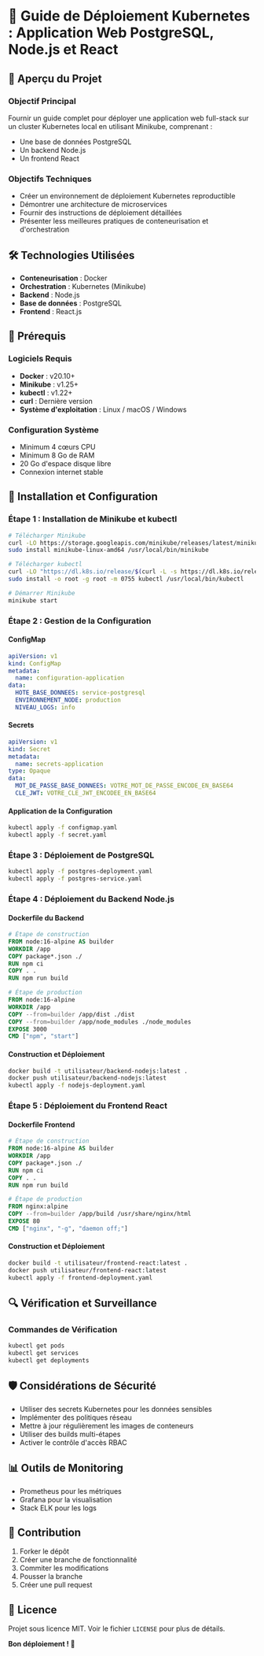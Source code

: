 # 🚢 Guide de Déploiement Kubernetes : Application Web PostgreSQL, Node.js et React

## 📘 Aperçu du Projet

### Objectif Principal

Fournir un guide complet pour déployer une application web full-stack sur un cluster Kubernetes local en utilisant Minikube, comprenant :

- Une base de données PostgreSQL
- Un backend Node.js
- Un frontend React

### Objectifs Techniques

- Créer un environnement de déploiement Kubernetes reproductible
- Démontrer une architecture de microservices
- Fournir des instructions de déploiement détaillées
- Présenter less meilleures pratiques de conteneurisation et d'orchestration

## 🛠 Technologies Utilisées

- **Conteneurisation** : Docker
- **Orchestration** : Kubernetes (Minikube)
- **Backend** : Node.js
- **Base de données** : PostgreSQL
- **Frontend** : React.js

## 🔧 Prérequis

### Logiciels Requis

- **Docker** : v20.10+
- **Minikube** : v1.25+
- **kubectl** : v1.22+
- **curl** : Dernière version
- **Système d'exploitation** : Linux / macOS / Windows

### Configuration Système

- Minimum 4 cœurs CPU
- Minimum 8 Go de RAM
- 20 Go d'espace disque libre
- Connexion internet stable

## 🚀 Installation et Configuration

### Étape 1 : Installation de Minikube et kubectl

```bash
# Télécharger Minikube
curl -LO https://storage.googleapis.com/minikube/releases/latest/minikube-linux-amd64
sudo install minikube-linux-amd64 /usr/local/bin/minikube

# Télécharger kubectl
curl -LO "https://dl.k8s.io/release/$(curl -L -s https://dl.k8s.io/release/stable.txt)/bin/linux/amd64/kubectl"
sudo install -o root -g root -m 0755 kubectl /usr/local/bin/kubectl

# Démarrer Minikube
minikube start
```

### Étape 2 : Gestion de la Configuration

#### ConfigMap

```yaml
apiVersion: v1
kind: ConfigMap
metadata:
  name: configuration-application
data:
  HOTE_BASE_DONNEES: service-postgresql
  ENVIRONNEMENT_NODE: production
  NIVEAU_LOGS: info
```

#### Secrets

```yaml
apiVersion: v1
kind: Secret
metadata:
  name: secrets-application
type: Opaque
data:
  MOT_DE_PASSE_BASE_DONNEES: VOTRE_MOT_DE_PASSE_ENCODE_EN_BASE64
  CLE_JWT: VOTRE_CLE_JWT_ENCODEE_EN_BASE64
```

#### Application de la Configuration

```bash
kubectl apply -f configmap.yaml
kubectl apply -f secret.yaml
```

### Étape 3 : Déploiement de PostgreSQL

```bash
kubectl apply -f postgres-deployment.yaml
kubectl apply -f postgres-service.yaml
```

### Étape 4 : Déploiement du Backend Node.js

#### Dockerfile du Backend

```dockerfile
# Étape de construction
FROM node:16-alpine AS builder
WORKDIR /app
COPY package*.json ./
RUN npm ci
COPY . .
RUN npm run build

# Étape de production
FROM node:16-alpine
WORKDIR /app
COPY --from=builder /app/dist ./dist
COPY --from=builder /app/node_modules ./node_modules
EXPOSE 3000
CMD ["npm", "start"]
```

#### Construction et Déploiement

```bash
docker build -t utilisateur/backend-nodejs:latest .
docker push utilisateur/backend-nodejs:latest
kubectl apply -f nodejs-deployment.yaml
```

### Étape 5 : Déploiement du Frontend React

#### Dockerfile Frontend

```dockerfile
# Étape de construction
FROM node:16-alpine AS builder
WORKDIR /app
COPY package*.json ./
RUN npm ci
COPY . .
RUN npm run build

# Étape de production
FROM nginx:alpine
COPY --from=builder /app/build /usr/share/nginx/html
EXPOSE 80
CMD ["nginx", "-g", "daemon off;"]
```

#### Construction et Déploiement

```bash
docker build -t utilisateur/frontend-react:latest .
docker push utilisateur/frontend-react:latest
kubectl apply -f frontend-deployment.yaml
```

## 🔍 Vérification et Surveillance

### Commandes de Vérification

```bash
kubectl get pods
kubectl get services
kubectl get deployments
```

## 🛡️ Considérations de Sécurité

- Utiliser des secrets Kubernetes pour les données sensibles
- Implémenter des politiques réseau
- Mettre à jour régulièrement les images de conteneurs
- Utiliser des builds multi-étapes
- Activer le contrôle d'accès RBAC

## 📊 Outils de Monitoring

- Prometheus pour les métriques
- Grafana pour la visualisation
- Stack ELK pour les logs

## 🤝 Contribution

1. Forker le dépôt
2. Créer une branche de fonctionnalité
3. Commiter les modifications
4. Pousser la branche
5. Créer une pull request

## 📄 Licence

Projet sous licence MIT. Voir le fichier `LICENSE` pour plus de détails.

**Bon déploiement ! 🚀**
